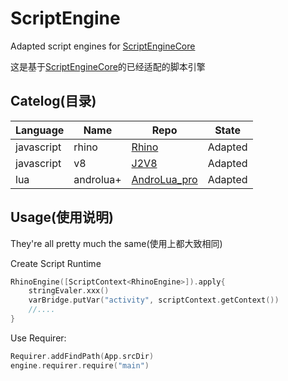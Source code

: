 # ScriptEngine
Adapted script engines for [ScriptEngineCore](https://github.com/TIIEHenry/ScriptEngineCore)


这是基于[ScriptEngineCore](https://github.com/TIIEHenry/ScriptEngineCore)的已经适配的脚本引擎


## Catelog(目录)
|  Language  |  Name  |  Repo  | State  |
|  ----  |  ----  | ----  |  ----  |
|  javascript  | rhino |  [Rhino](https://github.com/mozilla/rhino)  |  Adapted  |
|  javascript  | v8 |  [J2V8](https://github.com/eclipsesource/J2V8)  |  Adapted  |
|  lua  | androlua+ |  [AndroLua_pro](https://github.com/nirenr/AndroLua_pro)  |  Adapted  |


## Usage(使用说明)
They're all pretty much the same(使用上都大致相同)

Create Script Runtime
```kotlin
RhinoEngine([ScriptContext<RhinoEngine>]).apply{
    stringEvaler.xxx()
    varBridge.putVar("activity", scriptContext.getContext())
    //....
}
```


Use Requirer:
```kotlin
Requirer.addFindPath(App.srcDir)
engine.requirer.require("main")
```
